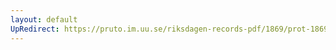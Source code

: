 ```yaml
---
layout: default
UpRedirect: https://pruto.im.uu.se/riksdagen-records-pdf/1869/prot-1869--ak--119.pdf
---
```

